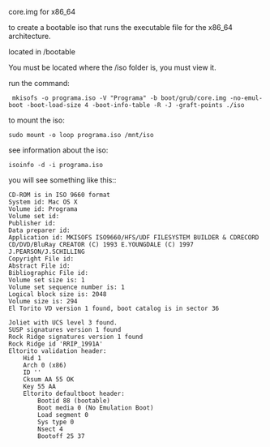 core.img for x86_64

to create a bootable iso that runs the executable file for the x86_64 architecture.

located in /bootable

You must be located where the /iso folder is, you must view it.

run the command:

```
 mkisofs -o programa.iso -V "Programa" -b boot/grub/core.img -no-emul-boot -boot-load-size 4 -boot-info-table -R -J -graft-points ./iso
```

to mount the iso:
```
sudo mount -o loop programa.iso /mnt/iso
```

see information about the iso:
```
isoinfo -d -i programa.iso
```

you will see something like this::
```
CD-ROM is in ISO 9660 format
System id: Mac OS X
Volume id: Programa
Volume set id:
Publisher id:
Data preparer id:
Application id: MKISOFS ISO9660/HFS/UDF FILESYSTEM BUILDER & CDRECORD CD/DVD/BluRay CREATOR (C) 1993 E.YOUNGDALE (C) 1997 J.PEARSON/J.SCHILLING
Copyright File id:
Abstract File id:
Bibliographic File id:
Volume set size is: 1
Volume set sequence number is: 1
Logical block size is: 2048
Volume size is: 294
El Torito VD version 1 found, boot catalog is in sector 36

Joliet with UCS level 3 found.
SUSP signatures version 1 found
Rock Ridge signatures version 1 found
Rock Ridge id 'RRIP_1991A'
Eltorito validation header:
    Hid 1
    Arch 0 (x86)
    ID ''
    Cksum AA 55 OK
    Key 55 AA
    Eltorito defaultboot header:
        Bootid 88 (bootable)
        Boot media 0 (No Emulation Boot)
        Load segment 0
        Sys type 0
        Nsect 4
        Bootoff 25 37
```
